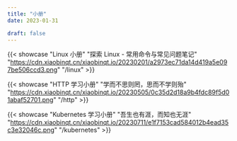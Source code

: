 ```yaml
---
title: "小册"
date: 2023-01-31

draft: false
---
```


{{< showcase "Linux 小册" "探索 Linux - 常用命令与常见问题笔记" "https://cdn.xiaobinqt.cn/xiaobinqt.io/20230201/a2973ec71da14d419a5e097be506ccd3.png" "/linux" >}}

[//]: # ({{< showcase "英语学习小册" "都说成年人的改变，是从学英语和健身开始" "https://cdn.xiaobinqt.cn/xiaobinqt.io/20230214/8ad62d05b6f1439d83aef254da398bcb.png" "/english" >}})

[//]: # ({{< showcase "雅思学习小册" "古之立大事者，不惟有超世之才，亦必有坚忍不拔之志" "https://cdn.xiaobinqt.cn/xiaobinqt.io/20230305/3191eab332c04b3ba4db9ddcaaeb29fe.png" "/ielts" >}})

{{< showcase "HTTP 学习小册" "学而不思则罔，思而不学则殆" "https://cdn.xiaobinqt.cn/xiaobinqt.io/20230505/0c35d2d18a9b4fdc89f5d01abaf52701.png" "/http" >}}

{{< showcase "Kubernetes 学习小册" "吾生也有涯，而知也无涯" "https://cdn.xiaobinqt.cn/xiaobinqt.io/20230711/e1f7153cad584012b4ead35c3e32046c.png" "/kubernetes" >}}

